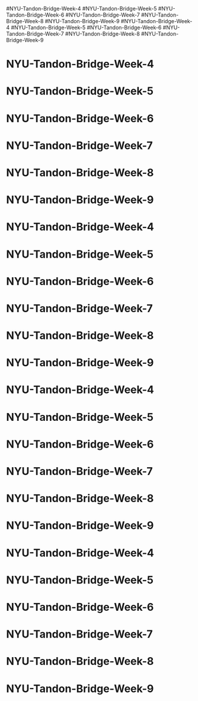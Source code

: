 #NYU-Tandon-Bridge-Week-4
#NYU-Tandon-Bridge-Week-5
#NYU-Tandon-Bridge-Week-6
#NYU-Tandon-Bridge-Week-7
#NYU-Tandon-Bridge-Week-8
#NYU-Tandon-Bridge-Week-9
#NYU-Tandon-Bridge-Week-4
#NYU-Tandon-Bridge-Week-5
#NYU-Tandon-Bridge-Week-6
#NYU-Tandon-Bridge-Week-7
#NYU-Tandon-Bridge-Week-8
#NYU-Tandon-Bridge-Week-9
# NYU-Tandon-Bridge-Week-4
# NYU-Tandon-Bridge-Week-5
# NYU-Tandon-Bridge-Week-6
# NYU-Tandon-Bridge-Week-7
# NYU-Tandon-Bridge-Week-8
# NYU-Tandon-Bridge-Week-9
# NYU-Tandon-Bridge-Week-4
# NYU-Tandon-Bridge-Week-5
# NYU-Tandon-Bridge-Week-6
# NYU-Tandon-Bridge-Week-7
# NYU-Tandon-Bridge-Week-8
# NYU-Tandon-Bridge-Week-9
# NYU-Tandon-Bridge-Week-4
# NYU-Tandon-Bridge-Week-5
# NYU-Tandon-Bridge-Week-6
# NYU-Tandon-Bridge-Week-7
# NYU-Tandon-Bridge-Week-8
# NYU-Tandon-Bridge-Week-9
# NYU-Tandon-Bridge-Week-4
# NYU-Tandon-Bridge-Week-5
# NYU-Tandon-Bridge-Week-6
# NYU-Tandon-Bridge-Week-7
# NYU-Tandon-Bridge-Week-8
# NYU-Tandon-Bridge-Week-9
